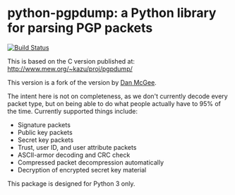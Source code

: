 # python-pgpdump: a Python library for parsing PGP packets

[![Build Status](https://travis-ci.org/nitrokey-alex/python-pgpdump.svg?branch=master)](https://travis-ci.org/SkierPGP/python-pgpdump)


This is based on the C version published at:
http://www.mew.org/~kazu/proj/pgpdump/

This version is a fork of the version by [Dan McGee](https://github.com/toofishes/python-pgpdump).

The intent here is not on completeness, as we don't currently decode every
packet type, but on being able to do what people actually have to 95% of the
time. Currently supported things include:

* Signature packets
* Public key packets
* Secret key packets
* Trust, user ID, and user attribute packets
* ASCII-armor decoding and CRC check
* Compressed packet decompression automatically
* Decryption of encrypted secret key material

This package is designed for Python 3 only. 
